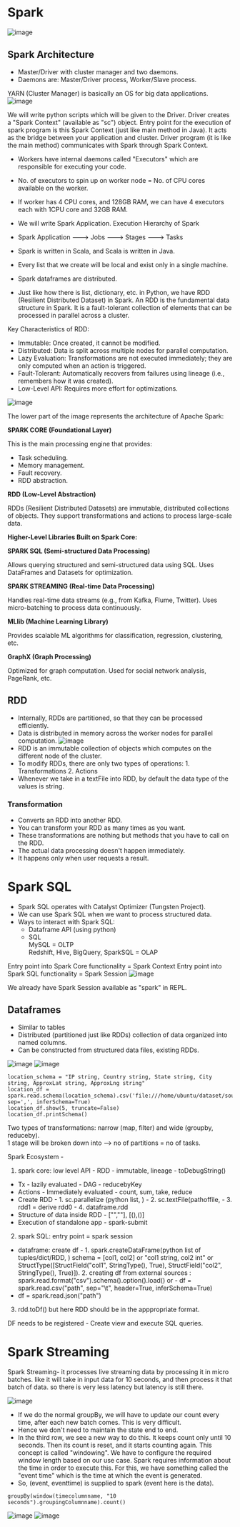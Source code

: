 # Spark
![image](https://github.com/user-attachments/assets/c70a1739-7b39-4c5d-9a99-c24138cfcb59)

## Spark Architecture
- Master/Driver with cluster manager and two daemons.
- Daemons are: Master/Driver process, Worker/Slave process.

YARN (Cluster Manager) is basically an OS for big data applications.
![image](https://github.com/user-attachments/assets/dd09c046-9db6-4928-b770-bb983f4392e3)

We will write python scripts which will be given to the Driver. Driver creates a "Spark Context" (available as "sc") object. Entry point for the execution of spark program is this Spark Context (just like main method in Java). It acts as the bridge between your application and cluster. Driver program (it is like the main method) communicates with Spark through Spark Context.

- Workers have internal daemons called "Executors" which are responsible for executing your code.
- No. of executors to spin up on worker node = No. of CPU cores available on the worker.
- If worker has 4 CPU cores, and 128GB RAM, we can have 4 executors each with 1CPU core and 32GB RAM.

- We will write Spark Application.
Execution Hierarchy of Spark
- Spark Application ---> Jobs ---> Stages ---> Tasks

- Spark is written in Scala, and Scala is written in Java.
- Every list that we create will be local and exist only in a single machine.
- Spark dataframes are distributed.
- Just like how there is list, dictionary, etc. in Python, we have RDD (Resilient Distributed Dataset) in Spark.
An RDD is the fundamental data structure in Spark. It is a fault-tolerant collection of elements that can be processed in parallel across a cluster.

Key Characteristics of RDD:
- Immutable: Once created, it cannot be modified.
- Distributed: Data is split across multiple nodes for parallel computation.
- Lazy Evaluation: Transformations are not executed immediately; they are only computed when an action is triggered.
- Fault-Tolerant: Automatically recovers from failures using lineage (i.e., remembers how it was created).
- Low-Level API: Requires more effort for optimizations.

![image](https://github.com/user-attachments/assets/b9c6f5fd-876c-4542-868e-6c2742768561)

The lower part of the image represents the architecture of Apache Spark:

**SPARK CORE (Foundational Layer)**

This is the main processing engine that provides:
- Task scheduling.
- Memory management.
- Fault recovery.
- RDD abstraction.

**RDD (Low-Level Abstraction)**

RDDs (Resilient Distributed Datasets) are immutable, distributed collections of objects.
They support transformations and actions to process large-scale data.

**Higher-Level Libraries Built on Spark Core:**

**SPARK SQL (Semi-structured Data Processing)**

Allows querying structured and semi-structured data using SQL.
Uses DataFrames and Datasets for optimization.

**SPARK STREAMING (Real-time Data Processing)**

Handles real-time data streams (e.g., from Kafka, Flume, Twitter).
Uses micro-batching to process data continuously.

**MLlib (Machine Learning Library)**

Provides scalable ML algorithms for classification, regression, clustering, etc.

**GraphX (Graph Processing)**

Optimized for graph computation.
Used for social network analysis, PageRank, etc.

## RDD
- Internally, RDDs are partitioned, so that they can be processed efficiently.
- Data is distributed in memory across the worker nodes for parallel computation.
![image](https://github.com/user-attachments/assets/2cc0264d-a5e0-4a30-86c0-bc62108695b4)
- RDD is an immutable collection of objects which computes on the different node of the cluster.
- To modify RDDs, there are only two types of operations: 1. Transformations 2. Actions
- Whenever we take in a textFile into RDD, by default the data type of the values is string.

### Transformation
- Converts an RDD into another RDD.
- You can transform your RDD as many times as you want.
- These transformations are nothing but methods that you have to call on the RDD.
- The actual data processing doesn't happen immediately.
- It happens only when user requests a result.

# Spark SQL
- Spark SQL operates with Catalyst Optimizer (Tungsten Project).
- We can use Spark SQL when we want to process structured data.
- Ways to interact with Spark SQL:
    - Dataframe API (using python)
    - SQL <br>
MySQL = OLTP <br>
Redshift, Hive, BigQuery, SparkSQL = OLAP


Entry point into Spark Core functionality = Spark Context
Entry point into Spark SQL functionality = Spark Session
![image](https://github.com/user-attachments/assets/4e9e7e51-8a68-427b-8ca3-21c4018ac6a0)

We already have Spark Session available as "spark" in REPL.

## Dataframes
- Similar to tables
- Distributed (partitioned just like RDDs) collection of data organized into named columns.
- Can be constructed from structured data files, existing RDDs.

![image](https://github.com/user-attachments/assets/6c9e49f2-2187-4d64-9f8f-17451c28515c)
![image](https://github.com/user-attachments/assets/172fbd0e-48fe-40b9-8a72-8156ea087ec1)

```
location_schema = "IP string, Country string, State string, City string, ApproxLat string, ApproxLng string"
location_df = spark.read.schema(location_schema).csv('file:///home/ubuntu/dataset/sourcedata/webclicksdata/goShopping_IpLookup.txt', sep=',', inferSchema=True)
location_df.show(5, truncate=False)
location_df.printSchema()
```

Two types of transformations: narrow (map, filter) and wide (groupby, reduceby).  
1 stage will be broken down into --> no of partitions = no of tasks.  

Spark Ecosystem -
1. spark core: low level API - RDD - immutable, lineage - toDebugString()
- Tx - lazily evaluated - DAG - reducebyKey
- Actions - Immediately evaluated - count, sum, take, reduce
- Create RDD - 1. sc.parallelize (python list, <no of partition>)
            - 2. sc.textFile(pathoffile, <min no of partition>
            - 3. rdd1 = derive rdd0
            - 4. dataframe.rdd
- Structure of data inside RDD - ["",""], [(),()]
- Execution of standalone app - spark-submit

2. spark SQL: entry point = spark session
- dataframe: create df - 1. spark.createDataFrame(python list of tuples/dict/RDD, <schema>)
    schema = [col1, col2] or "col1 string, col2 int" or StructType([StructField("col1", StringType(), True), StructField("col2", StringType(), True)]). 
            2. creating df from external sources : spark.read.format("csv").schema().option().load(<path>)
or - df = spark.read.csv("path", sep="\t", header=True, inferSchema=True)
- df = spark.read.json("path")
3. rdd.toDf() but here RDD should be in the apppropriate format. 

DF needs to be registered - Create view and execute SQL queries. 

# Spark Streaming

Spark Streaming- it processes live streaming data by processing it in micro batches. like it will take in input data for 10 seconds, and then process it that batch of data. so there is very less latency but latency is still there. 

![image](https://github.com/user-attachments/assets/017f2e4e-412f-4c59-ab6c-550558313a66)

- If we do the normal groupBy, we will have to update our count every time, after each new batch comes. This is very difficult.
- Hence we don't need to maintain the state end to end.
- In the third row, we see a new way to do this. It keeps count only until 10 seconds. Then its count is reset, and it starts counting again. This concept is called "windowing". We have to configure the required window length based on our use case. Spark requires information about the time in order to execute this. For this, we have something called the "event time" which is the time at which the event is generated.
- So, (event, eventtime) is supplied to spark (event here is the data).
```
groupBy(window(timecolumnname, "10 seconds").groupingColumnname).count()
```
![image](https://github.com/user-attachments/assets/2a54d86b-929b-4369-99ef-f540597ed5fa)
![image](https://github.com/user-attachments/assets/00efdde6-c87e-4a56-9a44-9f7c8e4ce580)


